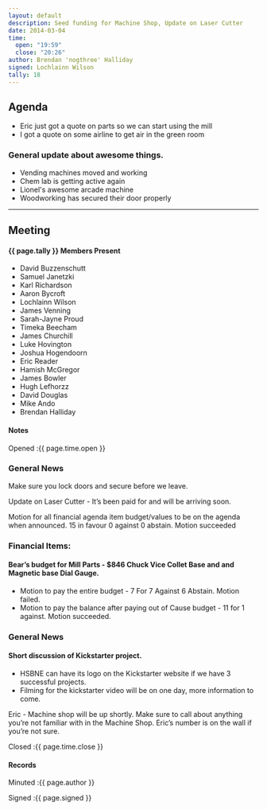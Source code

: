 ```yaml
---
layout: default
description: Seed funding for Machine Shop, Update on Laser Cutter
date: 2014-03-04
time:
  open: "19:59"
  close: "20:26"
author: Brendan 'nogthree' Halliday
signed: Lochlainn Wilson
tally: 18
---
```


## Agenda

* Eric just got a quote on parts so we can start using the mill
* I got a quote on some airline to get air in the green room

### General update about awesome things.
* Vending machines moved and working
* Chem lab is getting active again
* Lionel's awesome arcade machine
* Woodworking has secured their door properly

---

## Meeting

#### {{ page.tally }} Members Present

* David Buzzenschutt
* Samuel Janetzki
* Karl Richardson
* Aaron Bycroft
* Lochlainn Wilson
* James Venning
* Sarah-Jayne Proud
* Timeka Beecham
* James Churchill
* Luke Hovington
* Joshua Hogendoorn
* Eric Reader
* Hamish McGregor
* James Bowler
* Hugh Lefhorzz
* David Douglas
* Mike Ando
* Brendan Halliday

#### Notes

Opened
:{{ page.time.open }}

### General News

Make sure you lock doors and secure before we leave.

Update on Laser Cutter - It’s been paid for and will be arriving soon.

Motion for all financial agenda item budget/values to be on the agenda when announced. 15 in favour 0 against 0 abstain. Motion succeeded

### Financial Items:

#### Bear’s budget for Mill Parts - $846 Chuck Vice Collet Base and and Magnetic base Dial Gauge.

* Motion to pay the entire budget - 7 For 7 Against 6 Abstain. Motion failed.
* Motion to pay the balance after paying out of Cause budget - 11 for 1 against. Motion succeeded.


### General News

#### Short discussion of Kickstarter project. 

* HSBNE can have its logo on the Kickstarter website if we have 3 successful projects. 
* Filming for the kickstarter video will be on one day, more information to come.

Eric - Machine shop will be up shortly. Make sure to call about anything you’re not familiar with in the Machine Shop. Eric’s number is on the wall if you’re not sure.


Closed
:{{ page.time.close }}

#### Records

Minuted
:{{ page.author }}

Signed
:{{ page.signed }}
